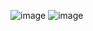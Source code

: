 ![image](https://github.com/lgswin/ReactProject/assets/83533586/3c7763f3-4009-42d4-9c0e-ece9c772f3c1)
![image](https://github.com/lgswin/ReactProject/assets/83533586/900a1062-f3c2-4eed-b0f5-264479392dbc)
